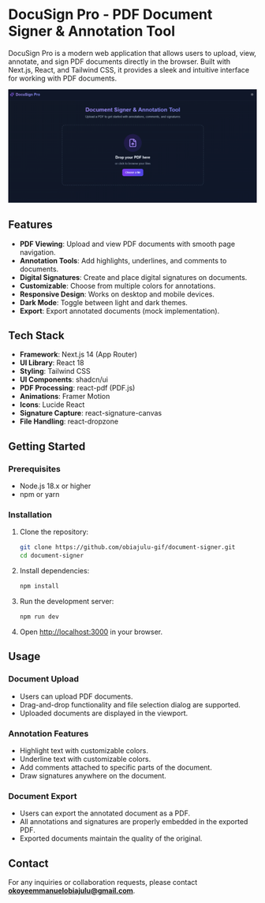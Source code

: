 # DocuSign Pro - PDF Document Signer & Annotation Tool

DocuSign Pro is a modern web application that allows users to upload, view, annotate, and sign PDF documents directly in the browser. Built with Next.js, React, and Tailwind CSS, it provides a sleek and intuitive interface for working with PDF documents.

![alt text](image.png)

## Features

- **PDF Viewing**: Upload and view PDF documents with smooth page navigation.
- **Annotation Tools**: Add highlights, underlines, and comments to documents.
- **Digital Signatures**: Create and place digital signatures on documents.
- **Customizable**: Choose from multiple colors for annotations.
- **Responsive Design**: Works on desktop and mobile devices.
- **Dark Mode**: Toggle between light and dark themes.
- **Export**: Export annotated documents (mock implementation).

## Tech Stack

- **Framework**: Next.js 14 (App Router)
- **UI Library**: React 18
- **Styling**: Tailwind CSS
- **UI Components**: shadcn/ui
- **PDF Processing**: react-pdf (PDF.js)
- **Animations**: Framer Motion
- **Icons**: Lucide React
- **Signature Capture**: react-signature-canvas
- **File Handling**: react-dropzone

## Getting Started

### Prerequisites

- Node.js 18.x or higher
- npm or yarn

### Installation

1. Clone the repository:
   ```bash
   git clone https://github.com/obiajulu-gif/document-signer.git
   cd document-signer
   ```
2. Install dependencies:
   ```bash
   npm install
   ```
3. Run the development server:
   ```bash
   npm run dev
   ```
4. Open [http://localhost:3000](http://localhost:3000) in your browser.

## Usage

### Document Upload
- Users can upload PDF documents.
- Drag-and-drop functionality and file selection dialog are supported.
- Uploaded documents are displayed in the viewport.

### Annotation Features
- Highlight text with customizable colors.
- Underline text with customizable colors.
- Add comments attached to specific parts of the document.
- Draw signatures anywhere on the document.

### Document Export
- Users can export the annotated document as a PDF.
- All annotations and signatures are properly embedded in the exported PDF.
- Exported documents maintain the quality of the original.


## Contact

For any inquiries or collaboration requests, please contact **okoyeemmanuelobiajulu@gmail.com**.

